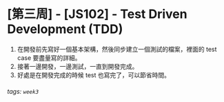 # [第三周] - [JS102] - Test Driven Development (TDD)
1. 在開發前先寫好一個基本架構，然後同步建立一個測試的檔案，裡面的 test case 要盡量寫的詳細。
2. 接著一邊開發，一邊測試，一直到開發完成。
3. 好處是在開發完成的時候 test 也寫完了，可以節省時間。

###### tags: `week3`